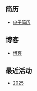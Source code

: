 ## 简历
<!-- BLOG-POST-LIST:START -->
- [电子简历](https://yujizhu.com/resume/)
<!-- BLOG-POST-LIST:END -->
## 博客
<!-- BLOG-POST-LIST:START -->
- [博客](https://yujizhu.com/)
<!-- BLOG-POST-LIST:END -->
## 最近活动
<!-- BLOG-POST-LIST:START -->
- [2025](https://yujizhu.com/)
<!-- BLOG-POST-LIST:END -->
